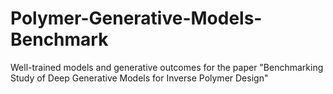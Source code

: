 # Polymer-Generative-Models-Benchmark
Well-trained models and generative outcomes for the paper "Benchmarking Study of Deep Generative Models for Inverse Polymer Design"
